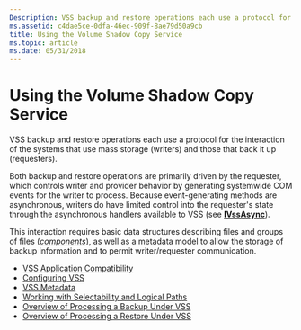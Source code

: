 ```yaml
---
Description: VSS backup and restore operations each use a protocol for the interaction of the systems that use mass storage (writers) and those that back it up (requesters).
ms.assetid: c4dae5ce-0dfa-46ec-909f-8ae79d50a9cb
title: Using the Volume Shadow Copy Service
ms.topic: article
ms.date: 05/31/2018
---
```


# Using the Volume Shadow Copy Service

VSS backup and restore operations each use a protocol for the interaction of the systems that use mass storage (writers) and those that back it up (requesters).

Both backup and restore operations are primarily driven by the requester, which controls writer and provider behavior by generating systemwide COM events for the writer to process. Because event-generating methods are asynchronous, writers do have limited control into the requester's state through the asynchronous handlers available to VSS (see [**IVssAsync**](/windows/desktop/api/Vss/nn-vss-ivssasync)).

This interaction requires basic data structures describing files and groups of files ([*components*](vssgloss-c.md)), as well as a metadata model to allow the storage of backup information and to permit writer/requester communication.

-   [VSS Application Compatibility](usage-conventions.md)
-   [Configuring VSS](configuring-vss.md)
-   [VSS Metadata](vss-metadata.md)
-   [Working with Selectability and Logical Paths](working-with-selectability-and-logical-paths.md)
-   [Overview of Processing a Backup Under VSS](overview-of-processing-a-backup-under-vss.md)
-   [Overview of Processing a Restore Under VSS](overview-of-processing-a-restore-under-vss.md)

 

 



